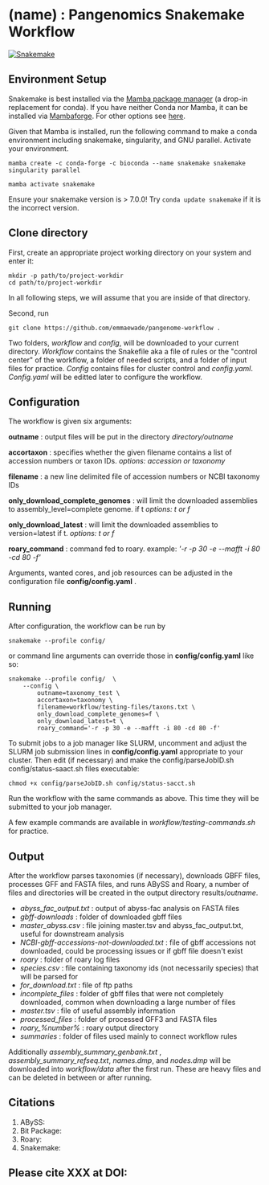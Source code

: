 # (name) : Pangenomics Snakemake Workflow
[![Snakemake](https://img.shields.io/badge/snakemake-≥7.25.0-brightgreen.svg)](https://snakemake.github.io)

## Environment Setup
Snakemake is best installed via the [Mamba package manager](https://github.com/mamba-org/mamba) (a drop-in replacement for conda). If you have neither Conda nor Mamba, it can be installed via [Mambaforge](https://github.com/conda-forge/miniforge#mambaforge). For other options see [here](https://github.com/mamba-org/mamba).

Given that Mamba is installed, run the following command to make a conda environment including snakemake, singularity, and GNU parallel. Activate your environment.

```
mamba create -c conda-forge -c bioconda --name snakemake snakemake singularity parallel

mamba activate snakemake
```

Ensure your snakemake version is > 7.0.0! Try `conda update snakemake` if it is the incorrect version.

## Clone directory

First, create an appropriate project working directory on your system and enter it:

```
mkdir -p path/to/project-workdir
cd path/to/project-workdir
```

In all following steps, we will assume that you are inside of that directory.

Second, run
```
git clone https://github.com/emmaewade/pangenome-workflow . 
```

Two folders, *workflow* and *config*, will be downloaded to your current directory. *Workflow* contains the Snakefile aka a file of rules or the "control center" of the workflow, a folder of needed scripts, and a folder of input files for practice. *Config* contains files for cluster control and *config.yaml*. *Config.yaml* will be editted later to configure the workflow.

## Configuration

The workflow is given six arguments: 

**outname** : output files will be put in the directory *directory/outname*

**accortaxon** : specifies whether the given filename contains a list of accession numbers or taxon IDs. *options: accession or taxonomy*

**filename** : a new line delimited file of accession numbers or NCBI taxonomy IDs 

**only_download_complete_genomes** : will limit the downloaded assemblies to assembly_level=complete genome. if t *options: t or f*

**only_download_latest** : will limit the downloaded assemblies to version=latest if t. *options: t or f*

**roary_command** : command fed to roary. example: *'-r -p 30 -e --mafft -i 80 -cd 80 -f'*

Arguments, wanted cores, and job resources can be adjusted in the configuration file **config/config.yaml** . 

## Running
After configuration, the workflow can be run by 

```
snakemake --profile config/  
```

or command line arguments can override those in **config/config.yaml** like so: 

```
snakemake --profile config/  \
    --config \
        outname=taxonomy_test \
        accortaxon=taxonomy \
        filename=workflow/testing-files/taxons.txt \
        only_download_complete_genomes=f \
        only_download_latest=t \
        roary_command='-r -p 30 -e --mafft -i 80 -cd 80 -f'
```

To submit jobs to a job manager like SLURM, uncomment and adjust the SLURM job submission lines in **config/config.yaml** appropriate to your cluster. Then edit (if necessary) and make the config/parseJobID.sh config/status-saact.sh files executable: 
```
chmod +x config/parseJobID.sh config/status-sacct.sh 
```
Run the workflow with the same commands as above. This time they will be submitted to your job manager. 

A few example commands are available in *workflow/testing-commands.sh* for practice.

## Output
After the workflow parses taxonomies (if necessary), downloads GBFF files, processes GFF and FASTA files, and runs ABySS and Roary, a number of files and directories will be created in the output directory results/*outname*.

- *abyss_fac_output.txt* : output of abyss-fac analysis on FASTA files
- *gbff-downloads* : folder of downloaded gbff files
- *master_abyss.csv* : file joining master.tsv and abyss_fac_output.txt, useful for downstream analysis
- *NCBI-gbff-accessions-not-downloaded.txt* : file of gbff accessions not downloaded, could be processing issues or if gbff file doesn't exist
- *roary* : folder of roary log files
- *species.csv* : file containing taxonomy ids (not necessarily species) that will be parsed for
- *for_download.txt* : file of ftp paths 
- *incomplete_files* : folder of gbff files that were not completely downloaded, common when downloading a large number of files
- *master.tsv* : file of useful assembly information
- *processed_files* : folder of processed GFF3 and FASTA files
- *roary_%number%* : roary output directory
- *summaries* : folder of files used mainly to connect workflow rules

Additionally *assembly_summary_genbank.txt* , *assembly_summary_refseq.txt*,  *names.dmp*, and  *nodes.dmp* will be downloaded into *workflow/data* after the first run. These are heavy files and can be deleted in between or after running. 

## Citations
1. ABySS:
2. Bit Package:
3. Roary:
4. Snakemake:

## Please cite XXX at DOI: 

